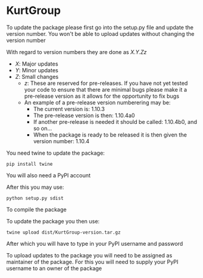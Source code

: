 # KurtGroup

To update the package please first go into the setup.py file and update the version number. You won't be able to upload updates without changing the version number

With regard to version numbers they are done as *X.Y.Zz*

- *X*: Major updates
- *Y*: Minor updates
- *Z*: Small changes
  - *z*: These are reserved for pre-releases. If you have not yet tested your code to ensure that there are minimal bugs please make it a pre-release version as it allows for the opportunity to fix bugs
  - An example of a pre-release version numberering may be:
    - The current version is: 1.10.3
    - The pre-release version is then: 1.10.4a0
    - If another pre-release is needed it should be called: 1.10.4b0, and so on...
    - When the package is ready to be released it is then given the version number: 1.10.4

You need twine to update the package:

``pip install twine``

You will also need a PyPI account

After this you may use:

``python setup.py sdist``

To compile the package

To update the package you then use:

``twine upload dist/KurtGroup-version.tar.gz``

After which you will have to type in your PyPI username and password

To upload updates to the package you will need to be assigned as maintainer of the package. For this you will need to supply your PyPI username to an owner of the package
